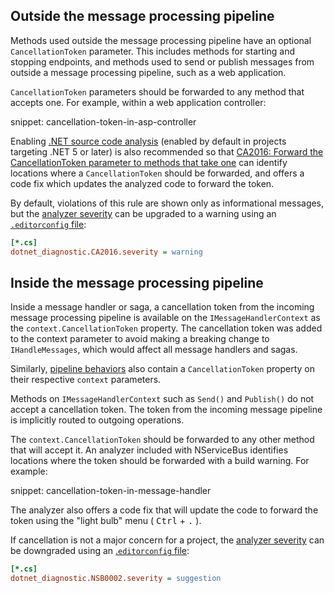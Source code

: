 ## Outside the message processing pipeline

Methods used outside the message processing pipeline have an optional `CancellationToken` parameter. This includes methods for starting and stopping endpoints, and methods used to send or publish messages from outside a message processing pipeline, such as a web application.

`CancellationToken` parameters should be forwarded to any method that accepts one. For example, within a web application controller:

snippet: cancellation-token-in-asp-controller

Enabling [.NET source code analysis](https://docs.microsoft.com/en-us/dotnet/fundamentals/code-analysis/overview) (enabled by default in projects targeting .NET 5 or later) is also recommended so that [CA2016: Forward the CancellationToken parameter to methods that take one](https://docs.microsoft.com/en-us/dotnet/fundamentals/code-analysis/quality-rules/ca2016) can identify locations where a `CancellationToken` should be forwarded, and offers a code fix which updates the analyzed code to forward the token.

By default, violations of this rule are shown only as informational messages, but the [analyzer severity](https://docs.microsoft.com/en-us/visualstudio/code-quality/use-roslyn-analyzers#configure-severity-levels) can be upgraded to a warning using an [`.editorconfig` file](https://editorconfig.org/):

```ini
[*.cs]
dotnet_diagnostic.CA2016.severity = warning
```

## Inside the message processing pipeline

Inside a message handler or saga, a cancellation token from the incoming message processing pipeline is available on the `IMessageHandlerContext` as the `context.CancellationToken` property. The cancellation token was added to the context parameter to avoid making a breaking change to `IHandleMessages`, which would affect all message handlers and sagas.

Similarly, [pipeline behaviors](/nservicebus/pipeline/manipulate-with-behaviors.md) also contain a `CancellationToken` property on their respective `context` parameters.

Methods on `IMessageHandlerContext` such as `Send()` and `Publish()` do not accept a cancellation token. The token from the incoming message pipeline is implicitly routed to outgoing operations.

The `context.CancellationToken` should be forwarded to any other method that will accept it. An analyzer included with NServiceBus identifies locations where the token should be forwarded with a build warning. For example:

snippet: cancellation-token-in-message-handler

The analyzer also offers a code fix that will update the code to forward the token using the "light bulb" menu ( <kbd>Ctrl</kbd> + <kbd>.</kbd> ).

If cancellation is not a major concern for a project, the [analyzer severity](https://docs.microsoft.com/en-us/visualstudio/code-quality/use-roslyn-analyzers#configure-severity-levels) can be downgraded using an [.`editorconfig` file](https://editorconfig.org/):

```ini
[*.cs]
dotnet_diagnostic.NSB0002.severity = suggestion
```
